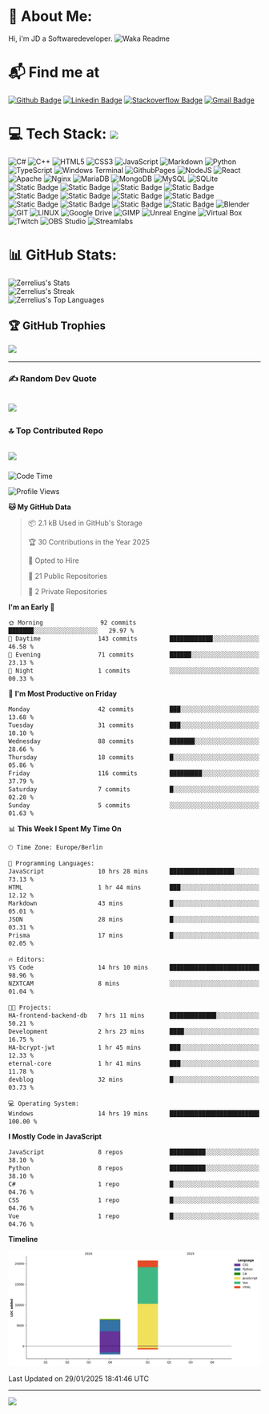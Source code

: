 # 💫 About Me:
Hi, i'm JD a Softwaredeveloper.
![Waka Readme](https://github.com/zerrelius/zerrelius/workflows/Waka%20Readme/badge.svg)

# 📬 Find me at
[![Github Badge](http://img.shields.io/badge/-Github-black?style=flat-square&logo=github&link=https://github.com/Zerrelius/)](https://github.com/Zerrelius/) 
[![Linkedin Badge](https://img.shields.io/badge/-LinkedIn-blue?style=flat-square&logo=Linkedin&logoColor=white&link=https://www.linkedin.com/in/jeremy-held-b85156336/)](https://www.linkedin.com/in/jeremy-held-b85156336/)
[![Stackoverflow Badge](https://img.shields.io/badge/-Stack%20overflow-FE7A16?style=flat-square&logo=stack-overflow&logoColor=white&link=https://stackoverflow.com/users/28058364/zerrelius)](https://stackoverflow.com/users/28058364/zerrelius)
[![Gmail Badge](https://img.shields.io/badge/-Gmail-d14836?style=flat-square&logo=Gmail&logoColor=white&link=mailto:zerrelius@gmail.com)](mailto:zerrelius@gmail.com)

# 💻 Tech Stack: <img src="https://media.giphy.com/media/WUlplcMpOCEmTGBtBW/giphy.gif" width="30"> 
![C#](https://img.shields.io/badge/c%23-%23239120.svg?style=for-the-badge&logo=c-sharp&logoColor=white) ![C++](https://img.shields.io/badge/-C++-blue?style=for-the-badge&logo=cplusplus) ![HTML5](https://img.shields.io/badge/html5-%23E34F26.svg?style=for-the-badge&logo=html5&logoColor=white) ![CSS3](https://img.shields.io/badge/CSS3-%231572B6?style=for-the-badge&logo=css3)
 ![JavaScript](https://img.shields.io/badge/javascript-%23323330.svg?style=for-the-badge&logo=javascript&logoColor=%23F7DF1E) ![Markdown](https://img.shields.io/badge/markdown-%23000000.svg?style=for-the-badge&logo=markdown&logoColor=white) ![Python](https://img.shields.io/badge/Python-%233776AB?style=for-the-badge&logo=python&logoColor=white) ![TypeScript](https://img.shields.io/badge/typescript-%23007ACC.svg?style=for-the-badge&logo=typescript&logoColor=white) ![Windows Terminal](https://img.shields.io/badge/Windows%20Terminal-%234D4D4D.svg?style=for-the-badge&logo=windows-terminal&logoColor=white) ![GithubPages](https://img.shields.io/badge/github%20pages-121013?style=for-the-badge&logo=github&logoColor=white) ![NodeJS](https://img.shields.io/badge/node.js-6DA55F?style=for-the-badge&logo=node.js&logoColor=white) ![React](https://img.shields.io/badge/react-%2320232a.svg?style=for-the-badge&logo=react&logoColor=%2361DAFB) ![Apache](https://img.shields.io/badge/apache-%23D42029.svg?style=for-the-badge&logo=apache&logoColor=white) ![Nginx](https://img.shields.io/badge/nginx-%23009639.svg?style=for-the-badge&logo=nginx&logoColor=white) ![MariaDB](https://img.shields.io/badge/MariaDB-003545?style=for-the-badge&logo=mariadb&logoColor=white) ![MongoDB](https://img.shields.io/badge/MongoDB-%234ea94b.svg?style=for-the-badge&logo=mongodb&logoColor=white) ![MySQL](https://img.shields.io/badge/mysql-%2300000f.svg?style=for-the-badge&logo=mysql&logoColor=white) ![SQLite](https://img.shields.io/badge/sqlite-%2307405e.svg?style=for-the-badge&logo=sqlite&logoColor=white) ![Static Badge](https://img.shields.io/badge/VueJS-4FC08D?style=for-the-badge&logo=vuedotjs&logoColor=white) ![Static Badge](https://img.shields.io/badge/Tailwindcss-06B6D4?style=for-the-badge&logo=tailwindcss&logoColor=white) ![Static Badge](https://img.shields.io/badge/Vite-646CFF?style=for-the-badge&logo=vite&logoColor=white) ![Static Badge](https://img.shields.io/badge/ESLint-4B32C3?style=for-the-badge&logo=eslint&logoColor=white) ![Static Badge](https://img.shields.io/badge/Prettier-F7B93E?style=for-the-badge&logo=Prettier&logoColor=white) ![Static Badge](https://img.shields.io/badge/Express-000000?style=for-the-badge&logo=express&logoColor=white) ![Static Badge](https://img.shields.io/badge/Prisma-2D3748?style=for-the-badge&logo=prisma&logoColor=white) ![Static Badge](https://img.shields.io/badge/Amazon%20Web%20Services-232F3E?style=for-the-badge&logo=amazonwebservices&logoColor=white) ![Static Badge](https://img.shields.io/badge/AWS%20EC2-FF9900?style=for-the-badge&logo=amazonec2&logoColor=white) ![Static Badge](https://img.shields.io/badge/AWS%20S3-569A31?style=for-the-badge&logo=amazons3&logoColor=white) ![Static Badge](https://img.shields.io/badge/AWS%20Lambda-%23FF9900?style=for-the-badge&logo=awslambda&logoColor=white) ![Static Badge](https://img.shields.io/badge/AWS%20Amplify-%23FF9900?style=for-the-badge&logo=awsamplify&logoColor=white) ![Blender](https://img.shields.io/badge/blender-%23F5792A.svg?style=for-the-badge&logo=blender&logoColor=white) ![GIT](https://img.shields.io/badge/Git-fc6d26?style=for-the-badge&logo=git&logoColor=white) ![LINUX](https://img.shields.io/badge/Linux-FCC624?style=for-the-badge&logo=linux&logoColor=black) ![Google Drive](https://img.shields.io/badge/GoogleDrive-%2320232a?style=for-the-badge&logo=googledrive) ![GIMP](https://img.shields.io/badge/Gimp-%235C5543?style=for-the-badge&logo=gimp) ![Unreal Engine](https://img.shields.io/badge/Unreal_Engine-%230E1128?style=for-the-badge&logo=unrealengine) ![Virtual Box](https://img.shields.io/badge/Virtualbox-%23183A61?style=for-the-badge&logo=virtualbox) ![Twitch](https://img.shields.io/badge/Twitch-%23491473?style=for-the-badge&logo=twitch) ![OBS Studio](https://img.shields.io/badge/OBS_Studio-%23302E31?style=for-the-badge&logo=obsstudio) ![Streamlabs](https://img.shields.io/badge/Streamlabs-%23269986?style=for-the-badge&logo=streamlabs&logoColor=%2380F5D2)

# 📊 GitHub Stats:
![Zerrelius's Stats](https://github-readme-stats.vercel.app/api?username=Zerrelius&theme=chartreuse-dark&show_icons=true&hide_border=false&count_private=true) </br>
![Zerrelius's Streak](https://github-readme-streak-stats.herokuapp.com/?user=Zerrelius&theme=chartreuse-dark&hide_border=false) </br>
![Zerrelius's Top Languages](https://github-readme-stats.vercel.app/api/top-langs/?username=Zerrelius&theme=chartreuse-dark&show_icons=true&hide_border=false&layout=compact)

## 🏆 GitHub Trophies
![](https://github-profile-trophy.vercel.app/?username=Zerrelius&theme=onedark&no-frame=false&no-bg=true&margin-w=4)

---
### ✍️ Random Dev Quote
![](https://quotes-github-readme.vercel.app/api?type=horizontal&theme=dark)
---
### 🔝 Top Contributed Repo
![](https://github-contributor-stats.vercel.app/api?username=Zerrelius&limit=5&theme=dark&combine_all_yearly_contributions=true)
---
<!--START_SECTION:waka-->
![Code Time](http://img.shields.io/badge/Code%20Time-128%20hrs%2018%20mins-blue)

![Profile Views](http://img.shields.io/badge/Profile%20Views-1-blue)

**🐱 My GitHub Data** 

> 📦 2.1 kB Used in GitHub's Storage 
 > 
> 🏆 30 Contributions in the Year 2025
 > 
> 💼 Opted to Hire
 > 
> 📜 21 Public Repositories 
 > 
> 🔑 2 Private Repositories 
 > 
**I'm an Early 🐤** 

```text
🌞 Morning                92 commits          ███████░░░░░░░░░░░░░░░░░░   29.97 % 
🌆 Daytime                143 commits         ████████████░░░░░░░░░░░░░   46.58 % 
🌃 Evening                71 commits          ██████░░░░░░░░░░░░░░░░░░░   23.13 % 
🌙 Night                  1 commits           ░░░░░░░░░░░░░░░░░░░░░░░░░   00.33 % 
```
📅 **I'm Most Productive on Friday** 

```text
Monday                   42 commits          ███░░░░░░░░░░░░░░░░░░░░░░   13.68 % 
Tuesday                  31 commits          ███░░░░░░░░░░░░░░░░░░░░░░   10.10 % 
Wednesday                88 commits          ███████░░░░░░░░░░░░░░░░░░   28.66 % 
Thursday                 18 commits          █░░░░░░░░░░░░░░░░░░░░░░░░   05.86 % 
Friday                   116 commits         █████████░░░░░░░░░░░░░░░░   37.79 % 
Saturday                 7 commits           █░░░░░░░░░░░░░░░░░░░░░░░░   02.28 % 
Sunday                   5 commits           ░░░░░░░░░░░░░░░░░░░░░░░░░   01.63 % 
```


📊 **This Week I Spent My Time On** 

```text
🕑︎ Time Zone: Europe/Berlin

💬 Programming Languages: 
JavaScript               10 hrs 28 mins      ██████████████████░░░░░░░   73.13 % 
HTML                     1 hr 44 mins        ███░░░░░░░░░░░░░░░░░░░░░░   12.12 % 
Markdown                 43 mins             █░░░░░░░░░░░░░░░░░░░░░░░░   05.01 % 
JSON                     28 mins             █░░░░░░░░░░░░░░░░░░░░░░░░   03.31 % 
Prisma                   17 mins             █░░░░░░░░░░░░░░░░░░░░░░░░   02.05 % 

🔥 Editors: 
VS Code                  14 hrs 10 mins      █████████████████████████   98.96 % 
NZXTCAM                  8 mins              ░░░░░░░░░░░░░░░░░░░░░░░░░   01.04 % 

🐱‍💻 Projects: 
HA-frontend-backend-db   7 hrs 11 mins       █████████████░░░░░░░░░░░░   50.21 % 
Development              2 hrs 23 mins       ████░░░░░░░░░░░░░░░░░░░░░   16.75 % 
HA-bcrypt-jwt            1 hr 45 mins        ███░░░░░░░░░░░░░░░░░░░░░░   12.33 % 
eternal-core             1 hr 41 mins        ███░░░░░░░░░░░░░░░░░░░░░░   11.78 % 
devblog                  32 mins             █░░░░░░░░░░░░░░░░░░░░░░░░   03.73 % 

💻 Operating System: 
Windows                  14 hrs 19 mins      █████████████████████████   100.00 % 
```

**I Mostly Code in JavaScript** 

```text
JavaScript               8 repos             ██████████░░░░░░░░░░░░░░░   38.10 % 
Python                   8 repos             ██████████░░░░░░░░░░░░░░░   38.10 % 
C#                       1 repo              █░░░░░░░░░░░░░░░░░░░░░░░░   04.76 % 
CSS                      1 repo              █░░░░░░░░░░░░░░░░░░░░░░░░   04.76 % 
Vue                      1 repo              █░░░░░░░░░░░░░░░░░░░░░░░░   04.76 % 
```



**Timeline**

![Lines of Code chart](https://raw.githubusercontent.com/Zerrelius/Zerrelius/main/assets/bar_graph.png)


 Last Updated on 29/01/2025 18:41:46 UTC
<!--END_SECTION:waka-->
---
[![](https://visitcount.itsvg.in/api?id=Zerrelius&icon=0&color=1)](https://visitcount.itsvg.in)